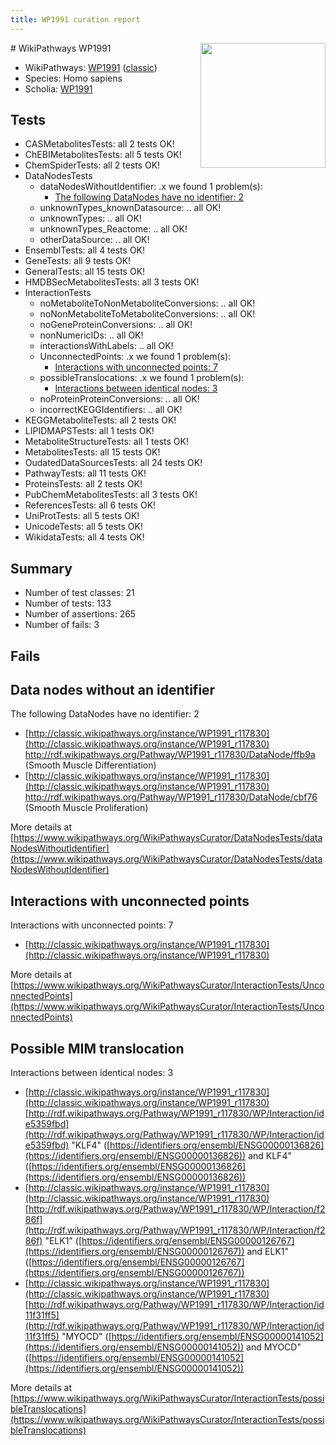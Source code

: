 ```yaml
---
title: WP1991 curation report
---
```


<img style="float: right; width: 200px" src="https://upload.wikimedia.org/wikipedia/commons/thumb/8/83/Wplogo_with_text_500.png/640px-Wplogo_with_text_500.png" />
# WikiPathways WP1991

* WikiPathways: [WP1991](https://wikipathways.org/pathways/WP1991) ([classic](https://classic.wikipathways.org/instance/WP1991))
* Species: Homo sapiens
* Scholia: [WP1991](https://scholia.toolforge.org/wikipathways/WP1991)
## Tests
* CASMetabolitesTests: all 2 tests OK!
* ChEBIMetabolitesTests: all 5 tests OK!
* ChemSpiderTests: all 2 tests OK!
* DataNodesTests
    * dataNodesWithoutIdentifier: .x we found 1 problem(s):
        * [The following DataNodes have no identifier: 2](#d2d32fa1)
    * unknownTypes_knownDatasource: .. all OK!
    * unknownTypes: .. all OK!
    * unknownTypes_Reactome: .. all OK!
    * otherDataSource: .. all OK!
* EnsemblTests: all 4 tests OK!
* GeneTests: all 9 tests OK!
* GeneralTests: all 15 tests OK!
* HMDBSecMetabolitesTests: all 3 tests OK!
* InteractionTests
    * noMetaboliteToNonMetaboliteConversions: .. all OK!
    * noNonMetaboliteToMetaboliteConversions: .. all OK!
    * noGeneProteinConversions: .. all OK!
    * nonNumericIDs: .. all OK!
    * interactionsWithLabels: .. all OK!
    * UnconnectedPoints: .x we found 1 problem(s):
        * [Interactions with unconnected points: 7](#35a61adf)
    * possibleTranslocations: .x we found 1 problem(s):
        * [Interactions between identical nodes: 3](#1c118208)
    * noProteinProteinConversions: .. all OK!
    * incorrectKEGGIdentifiers: .. all OK!
* KEGGMetaboliteTests: all 2 tests OK!
* LIPIDMAPSTests: all 1 tests OK!
* MetaboliteStructureTests: all 1 tests OK!
* MetabolitesTests: all 15 tests OK!
* OudatedDataSourcesTests: all 24 tests OK!
* PathwayTests: all 11 tests OK!
* ProteinsTests: all 2 tests OK!
* PubChemMetabolitesTests: all 3 tests OK!
* ReferencesTests: all 6 tests OK!
* UniProtTests: all 5 tests OK!
* UnicodeTests: all 5 tests OK!
* WikidataTests: all 4 tests OK!


## Summary

* Number of test classes: 21
* Number of tests: 133
* Number of assertions: 265
* Number of fails: 3

## Fails

<a name="d2d32fa1" />

## Data nodes without an identifier

The following DataNodes have no identifier: 2

* [http://classic.wikipathways.org/instance/WP1991_r117830](http://classic.wikipathways.org/instance/WP1991_r117830) http://rdf.wikipathways.org/Pathway/WP1991_r117830/DataNode/ffb9a (Smooth Muscle Differentiation)
* [http://classic.wikipathways.org/instance/WP1991_r117830](http://classic.wikipathways.org/instance/WP1991_r117830) http://rdf.wikipathways.org/Pathway/WP1991_r117830/DataNode/cbf76 (Smooth Muscle Proliferation)


More details at [https://www.wikipathways.org/WikiPathwaysCurator/DataNodesTests/dataNodesWithoutIdentifier](https://www.wikipathways.org/WikiPathwaysCurator/DataNodesTests/dataNodesWithoutIdentifier)

<a name="35a61adf" />

## Interactions with unconnected points

Interactions with unconnected points: 7

* [http://classic.wikipathways.org/instance/WP1991_r117830](http://classic.wikipathways.org/instance/WP1991_r117830)


More details at [https://www.wikipathways.org/WikiPathwaysCurator/InteractionTests/UnconnectedPoints](https://www.wikipathways.org/WikiPathwaysCurator/InteractionTests/UnconnectedPoints)

<a name="1c118208" />

## Possible MIM translocation

Interactions between identical nodes: 3

* [http://classic.wikipathways.org/instance/WP1991_r117830](http://classic.wikipathways.org/instance/WP1991_r117830) [http://rdf.wikipathways.org/Pathway/WP1991_r117830/WP/Interaction/ide5359fbd](http://rdf.wikipathways.org/Pathway/WP1991_r117830/WP/Interaction/ide5359fbd) "KLF4" ([https://identifiers.org/ensembl/ENSG00000136826](https://identifiers.org/ensembl/ENSG00000136826)) and 
KLF4" ([https://identifiers.org/ensembl/ENSG00000136826](https://identifiers.org/ensembl/ENSG00000136826))
* [http://classic.wikipathways.org/instance/WP1991_r117830](http://classic.wikipathways.org/instance/WP1991_r117830) [http://rdf.wikipathways.org/Pathway/WP1991_r117830/WP/Interaction/f286f](http://rdf.wikipathways.org/Pathway/WP1991_r117830/WP/Interaction/f286f) "ELK1" ([https://identifiers.org/ensembl/ENSG00000126767](https://identifiers.org/ensembl/ENSG00000126767)) and 
ELK1" ([https://identifiers.org/ensembl/ENSG00000126767](https://identifiers.org/ensembl/ENSG00000126767))
* [http://classic.wikipathways.org/instance/WP1991_r117830](http://classic.wikipathways.org/instance/WP1991_r117830) [http://rdf.wikipathways.org/Pathway/WP1991_r117830/WP/Interaction/id11f31ff5](http://rdf.wikipathways.org/Pathway/WP1991_r117830/WP/Interaction/id11f31ff5) "MYOCD" ([https://identifiers.org/ensembl/ENSG00000141052](https://identifiers.org/ensembl/ENSG00000141052)) and 
MYOCD" ([https://identifiers.org/ensembl/ENSG00000141052](https://identifiers.org/ensembl/ENSG00000141052))


More details at [https://www.wikipathways.org/WikiPathwaysCurator/InteractionTests/possibleTranslocations](https://www.wikipathways.org/WikiPathwaysCurator/InteractionTests/possibleTranslocations)

